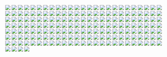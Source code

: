 ![](http://wx4.sinaimg.cn/orj360/6d860193gy1fdzj1gu7h1j20zk0jzjtc.jpg)
![](http://wx4.sinaimg.cn/thumb150/6d860193gy1fdy9gjuyhjj20zk0qotic.jpg)
![](http://wx4.sinaimg.cn/thumb150/6d860193gy1fdy9gmlqsxj20zk0qotdq.jpg)
![](http://wx4.sinaimg.cn/orj360/6d860193gy1fdvyn0ee4gj20pm0zkagj.jpg)
![](http://wx1.sinaimg.cn/orj360/6d860193gy1fdtw4929c6j20qo10zn5z.jpg)
![](http://wx4.sinaimg.cn/orj360/d5d006e1ly1fdr6auyty9j21w01w01l3.jpg)
![](http://wx1.sinaimg.cn/orj360/6d860193gy1fdsamj8s63j20pm0zk0zp.jpg)
![](http://wx1.sinaimg.cn/orj360/6d860193gy1fdntml8yv8j20qo0zkwm0.jpg)
![](http://wx3.sinaimg.cn/thumb150/d5d006e1ly1fdnqr9pzrvj20ku112b29.jpg)
![](http://wx3.sinaimg.cn/thumb150/d5d006e1ly1fdnqral3kzj21f01j67pu.jpg)
![](http://wx1.sinaimg.cn/thumb150/d5d006e1ly1fdnragz111j20zk1hchdt.jpg)
![](http://wx4.sinaimg.cn/thumb150/d5d006e1ly1fdnrahnjj1j20zk0npwxj.jpg)
![](http://wx4.sinaimg.cn/orj360/6d860193gy1fdm9umme7jj20ki0m8tbw.jpg)
![](http://wx1.sinaimg.cn/thumb150/6d860193gy1fdjemaw9f0j20qo0zk41j.jpg)
![](http://wx4.sinaimg.cn/thumb150/6d860193gy1fdjemgjempj20zk0qon31.jpg)
![](http://wx1.sinaimg.cn/orj360/6d860193gy1fdi2urk4lwj20pm0zkgo4.jpg)
![](http://wx2.sinaimg.cn/orj360/d5d006e1ly1fdgviuygobj20qo11cn41.jpg)
![](http://wx4.sinaimg.cn/orj360/d5d006e1ly1fdfmxlv5g2j24go28ku10.jpg)
![](http://wx3.sinaimg.cn/orj360/6d860193gy1fdfjonkkf8j20pm0zkdp0.jpg)
![](http://wx3.sinaimg.cn/orj360/d5d006e1ly1fdei7fyyfvj22qf2qfb2a.jpg)
![](http://wx4.sinaimg.cn/thumb150/6d860193gy1fdddrnoypaj20qo0zk784.jpg)
![](http://wx3.sinaimg.cn/thumb150/6d860193gy1fdddroxw8jj20jz0zk77l.jpg)
![](http://wx2.sinaimg.cn/thumb150/6d860193gy1fdddrmnuifj20zk0qoqbj.jpg)
![](http://wx4.sinaimg.cn/orj360/6d860193gy1fd9jcwed6tj20do0820tx.jpg)
![](http://wx3.sinaimg.cn/orj360/6d860193gy1fd8um0awd2j20hs2li7j0.jpg)
![](http://wx2.sinaimg.cn/orj360/6d860193gy1fd7d5zn0zgj20pm0zk42v.jpg)
![](http://wx2.sinaimg.cn/orj360/006uu9RLly1fcx1zyjj95j31hc0u01d8.jpg)
![](http://wx4.sinaimg.cn/thumb150/6d860193gy1fcvqs59djwj20zk0qo0vs.jpg)
![](http://wx3.sinaimg.cn/thumb150/6d860193gy1fcvqs64qrhj20zk0qogo7.jpg)
![](http://ww3.sinaimg.cn/orj480/006gQC4sjw1fbcbwbrhqqj30no0dc0sp.jpg)
![](http://wx2.sinaimg.cn/orj360/6d860193gy1fcp8qmc0sfj20zk0qodl8.jpg)
![](http://wx3.sinaimg.cn/orj360/6d860193gy1fcgn8t0eebj20go06mtaf.jpg)
![](http://wx1.sinaimg.cn/thumb150/6d860193gy1fcdk9pscx0j20zk0qote5.jpg)
![](http://wx4.sinaimg.cn/thumb150/6d860193gy1fcdk9tsw7wj20zk0qoahu.jpg)
![](http://wx4.sinaimg.cn/thumb150/6d860193gy1fcdk9my8cbj20zk0qogu5.jpg)
![](http://wx4.sinaimg.cn/thumb150/6d860193gy1fcdk9wgliij20zk0qon6r.jpg)
![](http://wx4.sinaimg.cn/thumb150/6d860193gy1fcb5dvdd1vj20dc0dc40a.jpg)
![](http://wx4.sinaimg.cn/thumb150/6d860193gy1fcb5dve424j20rs0if3zv.jpg)
![](http://wx4.sinaimg.cn/thumb150/6d860193gy1fc6huefgq7j20qo0zkq7z.jpg)
![](http://wx3.sinaimg.cn/thumb150/6d860193gy1fc6hufa13hj20qo0zkmzt.jpg)
![](http://ww4.sinaimg.cn/thumb150/6d860193jw1fbxb3u1bwhj20zk0qodll.jpg)
![](http://ww3.sinaimg.cn/thumb150/6d860193jw1fbxb3yk6vzj20zk0qoq8m.jpg)
![](http://ww1.sinaimg.cn/thumb150/6d860193jw1fbxb3rul5hj20zk0qote1.jpg)
![](http://ww4.sinaimg.cn/thumb150/6d860193jw1fbuxe0vc0zj20zk0notfs.jpg)
![](http://ww2.sinaimg.cn/thumb150/6d860193jw1fbuxe4ltplj20zk0non3j.jpg)
![](http://ww3.sinaimg.cn/thumb150/6d860193jw1fbuxecbi82j20no0zk440.jpg)
![](http://ww4.sinaimg.cn/thumb150/6d860193jw1fbuxeggb6cj20no0zkjwl.jpg)
![](http://ww1.sinaimg.cn/thumb150/6d860193jw1fbuxdwrrerj20zk0non3g.jpg)
![](http://ww1.sinaimg.cn/thumb150/6d860193jw1fbuxejw1t6j20no0zkgqm.jpg)
![](http://ww4.sinaimg.cn/thumb150/6d860193jw1fbuxem3ceuj20no0zkahb.jpg)
![](http://wx3.sinaimg.cn/orj360/6d860193ly1fbn63pt6h6j20m80gotav.jpg)
![](http://wx1.sinaimg.cn/orj360/6d860193ly1fbmwtej4jvj20zk0qoguc.jpg)
![](http://ww3.sinaimg.cn/thumb150/6d860193jw1fbh31pfbztj20zk0nqadg.jpg)
![](http://ww3.sinaimg.cn/thumb150/6d860193jw1fbh31qhygxj20zk0nq437.jpg)
![](http://ww1.sinaimg.cn/thumb150/6d860193jw1fbclf34l1lj20jz0zk0u6.jpg)
![](http://ww4.sinaimg.cn/thumb150/6d860193jw1fbclf4q54qj20jz0zk3zn.jpg)
![](http://ww1.sinaimg.cn/thumb150/6d860193jw1fbbg6z8z39j20zk0jzjsq.jpg)
![](http://ww1.sinaimg.cn/thumb150/6d860193jw1fbbg6ye5nxj20zk0jz0ty.jpg)
![](http://wx4.sinaimg.cn/thumb150/d5d006e1ly1fbaa3i2wnsj23lc2cwe83.jpg)
![](http://wx1.sinaimg.cn/thumb150/d5d006e1ly1fbaa841z9ij22g03o0qv9.jpg)
![](http://ww3.sinaimg.cn/thumb150/6d860193jw1fbaf2i1488j20kg0gc78o.jpg)
![](http://ww4.sinaimg.cn/thumb150/6d860193jw1fbaf2gybu8j20ay0gotar.jpg)
![](http://ww1.sinaimg.cn/orj360/6d860193jw1fb8vmsvalzj20jz0zkjx5.jpg)
![](http://wx1.sinaimg.cn/thumb150/6d860193ly1fb6pjh9s5yj20m80go3zi0.jpg)
![](http://wx1.sinaimg.cn/thumb150/6d860193ly1fb6pjjro4dj21kw11xwno0.jpg)
![](http://ww4.sinaimg.cn/thumb150/6d860193jw1fb59723bp2j20jz0zkjtj.jpg)
![](http://ww3.sinaimg.cn/thumb150/6d860193jw1fb5972ww9cj20jz0zk0xq.jpg)
![](http://ww4.sinaimg.cn/orj360/6d860193jw1fb2bcc9wc9j20qo0ystl3.jpg)
![](http://ww3.sinaimg.cn/thumb150/6d860193jw1fb110y1anzj20ku0rs0zv.jpg)
![](http://ww4.sinaimg.cn/thumb150/6d860193jw1fb110ebmjqj20jz0zkmzo.jpg)
![](http://ww1.sinaimg.cn/thumb150/6d860193jw1fb10zru2bjj20ku0rsgso.jpg)
![](http://ww1.sinaimg.cn/thumb150/6d860193jw1fb10z9t59ij20jz0zkacf.jpg)
![](http://ww1.sinaimg.cn/orj360/6d860193jw1fays4my5huj20k00k0q45.jpg)
![](http://ww3.sinaimg.cn/thumb150/6d860193jw1fau9lkwr17j20zk0jz79j.jpg)
![](http://ww3.sinaimg.cn/thumb150/6d860193jw1fau9lm7t8dj20kg0rm0vj.jpg)
![](http://ww4.sinaimg.cn/orj360/6d860193jw1fastftne0nj20hs0cqdjg.jpg)
![](http://ww4.sinaimg.cn/thumb150/6d860193jw1farucieni8j20rs0kuwjg.jpg)
![](http://ww1.sinaimg.cn/thumb150/6d860193jw1farucjabvaj20kw0ku40h.jpg)
![](http://g4.tdimg.com/94eaab5540f35c621bd7f7b785267209/p_2.jpg)
![](http://ww4.sinaimg.cn/orj360/6d860193jw1farexntof3j20p80zkwgx.jpg)
![](http://wsacdn4.miaopai.com/stream/50C-MdI2xKkM~f7y~Xw1sg___tmp_11_318_.jpg)
![](http://ww3.sinaimg.cn/thumb150/6d860193jw1fadypfydstj20zk0jzjuy.jpg)
![](http://ww2.sinaimg.cn/thumb150/6d860193jw1fadypn153wj20ox0z1wlg.jpg)
![](http://ww3.sinaimg.cn/thumb150/006r96Nvjw1fabccg5ckkj30k00qotb8.jpg)
![](http://ww2.sinaimg.cn/thumb150/006r96Nvjw1fabccq2pwsj30k00qowg6.jpg)
![](http://ww1.sinaimg.cn/orj480/736f0c7ejw1fabnucu59vj20dc0nkq45.jpg)
![](http://ww4.sinaimg.cn/thumb150/6d860193jw1fa5kl5ljasj20zk0rikjl.jpg)
![](http://ww3.sinaimg.cn/thumb150/6d860193jw1fa5kkuaqfkj20zk0r2b29.jpg)
![](http://ww2.sinaimg.cn/thumb150/6d860193jw1fa5kl9p0nsj20zk0rae81.jpg)
![](http://ww2.sinaimg.cn/orj360/6d860193jw1f9xssglnw6j205k05kglm.jpg)
![](http://ww4.sinaimg.cn/thumb150/6d860193jw1f9vazbkb0zj218a1w0npf.jpg)
![](http://ww3.sinaimg.cn/thumb150/6d860193jw1f9vazlf8ybj21w019ce83.jpg)
![](http://ww4.sinaimg.cn/thumb150/6d860193jw1f9vazv5l3uj218j1w0hdv.jpg)
![](http://ww3.sinaimg.cn/thumb150/6d860193jw1f9vaz2to0hj21w019cu0y.jpg)
![](http://ww2.sinaimg.cn/thumb150/6d860193jw1f9vb056mvaj21801w0hdv.jpg)
![](http://ww1.sinaimg.cn/thumb150/6d860193jw1f9vb0c3kfij21w019c4qr.jpg)
![](http://ww2.sinaimg.cn/thumb150/d5d006e1jw1f9u28s3ar0j25og3sgqv7.jpg)
![](http://ww3.sinaimg.cn/thumb150/d5d006e1jw1f9u3rs3agqj21w019ee83.jpg)
![](http://ww4.sinaimg.cn/thumb150/d5d006e1jw1f9u28oxs7qj218g0tne81.jpg)
![](http://ww2.sinaimg.cn/thumb150/d5d006e1jw1f9u292vy56j22p81sw7wl.jpg)
![](http://ww1.sinaimg.cn/thumb150/d5d006e1jw1f9u298fc9ej22p81swhdx.jpg)
![](http://ww3.sinaimg.cn/thumb150/d5d006e1jw1f9u3rk9m15j22p81sw1l2.jpg)
![](http://ww1.sinaimg.cn/thumb150/6d860193jw1f9sztwtpetj21w01917nb.jpg)
![](http://ww2.sinaimg.cn/thumb150/6d860193jw1f9sztyesw2j21w0191x2s.jpg)
![](http://ww4.sinaimg.cn/thumb150/6d860193jw1f9szu0bpvwj21w0191tvh.jpg)
![](http://ww2.sinaimg.cn/thumb150/6d860193jw1f9szu360laj218x1tv1kx.jpg)
![](http://ww1.sinaimg.cn/thumb150/6d860193jw1f9szu3xfg6j20q60zkqfc.jpg)
![](http://ww2.sinaimg.cn/thumb150/6d860193jw1f9sztw8bekj218x1tv4qp.jpg)
![](http://ww3.sinaimg.cn/thumb150/6d860193jw1f9szu6v6ifj218x1tvb20.jpg)
![](http://ww1.sinaimg.cn/thumb150/6d860193jw1f9szu94rmcj218x1tv4qp.jpg)
![](http://ww3.sinaimg.cn/thumb150/6d860193jw1f9szuabt9hj218x1tvh0s.jpg)
![](http://ww1.sinaimg.cn/orj360/6d860193jw1f9sxq1f7spj206k06dt8r.jpg)
![](http://ww4.sinaimg.cn/thumb150/6d860193jw1f9qhsoywhtj218x1tv7wh.jpg)
![](http://ww1.sinaimg.cn/thumb150/6d860193jw1f9qhsqpecvj218x1tvqt5.jpg)
![](http://ww3.sinaimg.cn/thumb150/6d860193jw1f9qhsms96nj218x1tv4qp.jpg)
![](http://ww1.sinaimg.cn/thumb150/6d860193jw1f9qhsspyehj218x1tvb29.jpg)
![](http://ww4.sinaimg.cn/thumb150/6d860193jw1f9qhstlzhyj21w01917dt.jpg)
![](http://ww1.sinaimg.cn/thumb150/6d860193jw1f9qhsvpa7oj218x1tvhdt.jpg)
![](http://ww4.sinaimg.cn/orj360/6d860193jw1f9pj2i9v57j211q0qogpo.jpg)
![](http://ww1.sinaimg.cn/thumb150/6d860193jw1f9pc9bfynlj20rb17g4qp.jpg)
![](http://ww2.sinaimg.cn/thumb150/6d860193jw1f9pc9c9b40j20ab0dpju8.jpg)
![](http://ww4.sinaimg.cn/thumb150/6d860193jw1f9pc9cznjuj20j60srjv2.jpg)
![](http://ww4.sinaimg.cn/thumb150/6d860193jw1f9pc99hkbhj20jg0czjzz.jpg)
![](http://ww1.sinaimg.cn/thumb150/6d860193jw1f9pc9dinrdj20jj0d1gpe.jpg)
![](http://ww2.sinaimg.cn/thumb150/6d860193jw1f9pc9ehfdbj20jc0d1k1d.jpg)
![](http://ww3.sinaimg.cn/thumb150/6d860193jw1f9o58496z6j21w0191e82.jpg)
![](http://ww1.sinaimg.cn/thumb150/6d860193jw1f9o586h09rj21kw16oqd9.jpg)
![](http://ww3.sinaimg.cn/thumb150/6d860193jw1f9o57j9hy9j21w0191e82.jpg)
![](http://ww3.sinaimg.cn/thumb150/6d860193jw1f9o5934lr5j218x1tv7wj.jpg)
![](http://ww3.sinaimg.cn/thumb150/6d860193jw1f9o59eof5dj218x1tvkjm.jpg)
![](http://ww1.sinaimg.cn/thumb150/6d860193jw1f9o59i2jomj218x1tvu0x.jpg)
![](http://ww2.sinaimg.cn/thumb150/6d860193jw1f9n6aq6j2xj24c02w0b2c.jpg)
![](http://ww1.sinaimg.cn/thumb150/6d860193jw1f9n6auvus8j24c02w07wj.jpg)
![](http://ww2.sinaimg.cn/thumb150/6d860193jw1f9n6b0sg86j24c02w0npg.jpg)
![](http://ww3.sinaimg.cn/thumb150/6d860193jw1f9n6b5q683j24c02w0hdw.jpg)
![](http://ww3.sinaimg.cn/thumb150/6d860193jw1f9n6b6metuj20ne0fl770.jpg)
![](http://ww4.sinaimg.cn/thumb150/6d860193jw1f9n6akkr8rj24c02w0hdv.jpg)
![](http://ww1.sinaimg.cn/thumb150/6d860193jw1f9n6b7golej21400qoqbe.jpg)
![](http://ww3.sinaimg.cn/thumb150/6d860193jw1f9n6bc8pz8j24c02w0npg.jpg)
![](http://ww2.sinaimg.cn/thumb150/6d860193jw1f9n6birtivj23o02g0e88.jpg)
![](http://ww3.sinaimg.cn/orj480/736f0c7ejw1f9m33g2zvhj20no0dcmyy.jpg)
![](http://r1.ykimg.com/0542010853CA36A76A0A4A298C1E9EBA)
![](http://ww3.sinaimg.cn/orj360/0068Rj1Ljw1f9jjadhe26j30qo0k040y.jpg)
![](http://ww4.sinaimg.cn/orj360/6d860193jw1f9g4dpmbzyj20zk0qo462.jpg)
![](http://ww3.sinaimg.cn/orj480/d5d006e1jw1f9bbftda7ij20no0dc3yh.jpg)
![](http://ww2.sinaimg.cn/orj360/6d860193jw1f9bb4qepakj20zk0jzgq0.jpg)
![](http://ww1.sinaimg.cn/orj360/006vf51agw1f94v8qzcpgj30hs0dcabt.jpg)
![](http://ww1.sinaimg.cn/orj480/736f0c7ejw1f92598vottj20nk0dcdi8.jpg)
![](http://ww1.sinaimg.cn/thumb150/6d860193jw1f90cjdn876j20jz0zk0w4.jpg)
![](http://ww4.sinaimg.cn/thumb150/6d860193jw1f90cj86p29j20jz0zkwfl.jpg)
![](http://ww4.sinaimg.cn/thumb150/6d860193jw1f90cjm27a9j20zk0jzgno.jpg)
![](http://ww2.sinaimg.cn/orj360/6d860193jw1f8zr0lpbvbj20du07vgmx.jpg)
![](http://ww4.sinaimg.cn/thumb150/6d860193jw1f8ymfs5v8jj20zk0qodkf.jpg)
![](http://ww3.sinaimg.cn/thumb150/6d860193jw1f8ymfqn9guj20qo0zkgon.jpg)
![](http://ww4.sinaimg.cn/thumb150/6d860193jw1f8xmpm4uj6j20sg0lcdqq.jpg)
![](http://ww1.sinaimg.cn/thumb150/6d860193jw1f8xmpdkywhj20kg0f5gqe.jpg)
![](http://ww3.sinaimg.cn/orj480/736f0c7ejw1f8v5rn891tj20no0dcjt8.jpg)
![](http://ww1.sinaimg.cn/orj360/6d860193jw1f8t4pz4p1oj20ci0m80vy.jpg)
![](http://ww4.sinaimg.cn/orj480/736f0c7ejw1f8l3gy4d1sj20g008wjsf.jpg)
![](http://ww2.sinaimg.cn/orj360/d5d006e1jw1f8kq738amkj21kw11xjzf.jpg)
![](http://ww4.sinaimg.cn/orj360/61ecbb3djw1f8ifq682w2j20jz0zj3zm.jpg)
![](http://ww4.sinaimg.cn/orj360/6d860193jw1f8jo4vsqenj20jg0zkn0q.jpg)
![](http://ww2.sinaimg.cn/orj360/6d860193jw1f81hscp9luj20zk0jzn17.jpg)
![](http://ww4.sinaimg.cn/orj360/6d860193jw1f7y274i8gej20nb0jzgpp.jpg)
![](http://ww2.sinaimg.cn/orj360/6d860193jw1f7ws5ohrgsj20zk0jzdj4.jpg)
![](http://ww4.sinaimg.cn/orj360/6d860193gw1f7tkes7bqsj20t10qo48i.jpg)
![](http://ww1.sinaimg.cn/thumb150/6d860193gw1f7pzaryc05j20u01hc4in.jpg)
![](http://ww2.sinaimg.cn/thumb150/6d860193gw1f7pzaraxqcj20qo0wgjv0.jpg)
![](http://ww3.sinaimg.cn/thumb150/6d860193gw1f7pzat6vj7j20yq1abqbz.jpg)
![](http://ww1.sinaimg.cn/orj360/6d860193jw1f7peqwxnr7j20qo1bfdzl.jpg)
![](http://ww1.sinaimg.cn/thumb150/6d860193jw1f7ope6ghe7j20go0b5dgs.jpg)
![](http://ww4.sinaimg.cn/thumb150/6d860193jw1f7ope6s67qj20dw08wt9z.jpg)
![](http://ww2.sinaimg.cn/thumb150/6d860193jw1f7ope6za8bj20sg0lcdht.jpg)
![](http://ww3.sinaimg.cn/thumb150/6d860193jw1f7ope75wksj20ia06iwex.jpg)
![](http://ww1.sinaimg.cn/thumb150/6d860193jw1f7ope7jjnbj20jz0zkq4e.jpg)
![](http://ww2.sinaimg.cn/thumb150/6d860193jw1f7kbyvjfp5j20hs0hsn0m.jpg)
![](http://ww4.sinaimg.cn/thumb150/6d860193jw1f7kbyvwm17j20gl0cy75i.jpg)
![](http://ww1.sinaimg.cn/thumb150/6d860193jw1f7kbyvrj4pj20rs0e33zl.jpg)
![](http://ww4.sinaimg.cn/thumb150/6d860193jw1f7kbyuzqyhj20rd0qo452.jpg)
